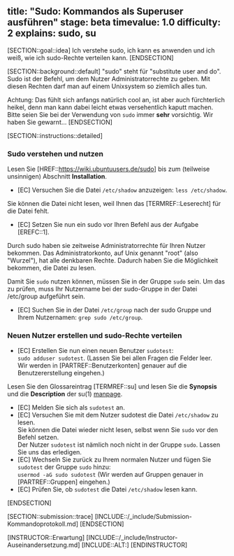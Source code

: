 title: "Sudo: Kommandos als Superuser ausführen"
stage: beta
timevalue: 1.0
difficulty: 2
explains: sudo, su
---

[SECTION::goal::idea]
Ich verstehe sudo, ich kann es anwenden und ich weiß, wie ich sudo-Rechte verteilen kann.
[ENDSECTION]

[SECTION::background::default]
"sudo" steht für "substitute user and do".
Sudo ist der Befehl, um dem Nutzer Administratorrechte zu geben. 
Mit diesen Rechten darf man auf einem Unixsystem so ziemlich alles tun.

Achtung: Das fühlt sich anfangs natürlich cool an, ist aber auch fürchterlich heikel,
denn man kann dabei leicht etwas versehentlich kaputt machen.
Bitte seien Sie bei der Verwendung von `sudo` immer **sehr** vorsichtig.
Wir haben Sie gewarnt...
[ENDSECTION]

[SECTION::instructions::detailed]

### Sudo verstehen und nutzen

Lesen Sie [HREF::https://wiki.ubuntuusers.de/sudo] bis zum (teilweise unsinnigen)
Abschnitt **Installation**.

- [EC] Versuchen Sie die Datei `/etc/shadow` anzuzeigen: `less /etc/shadow`.

Sie können die Datei nicht lesen, weil Ihnen das [TERMREF::Leserecht] für die Datei fehlt. 

- [EC] Setzen Sie nun ein sudo vor Ihren Befehl aus der Aufgabe [EREFC::1].

Durch sudo haben sie zeitweise Administratorrechte für Ihren Nutzer bekommen. 
Das Administratorkonto, auf Unix genannt "root" (also "Wurzel"), hat alle denkbaren
Rechte.
Dadurch haben Sie die Möglichkeit bekommen, die Datei zu lesen.  

Damit Sie `sudo` nutzen können, müssen Sie in der Gruppe `sudo` sein. Um das zu prüfen, muss Ihr 
Nutzername bei der sudo-Gruppe in der Datei /etc/group aufgeführt sein.

- [EC] Suchen Sie in der Datei `/etc/group` nach der sudo Gruppe und Ihrem Nutzernamen:
  `grep sudo /etc/group`.

### Neuen Nutzer erstellen und sudo-Rechte verteilen

- [EC] Erstellen Sie nun einen neuen Benutzer `sudotest`:  
    `sudo adduser sudotest`. (Lassen Sie bei allen Fragen die Felder leer.  
    Wir werden in [PARTREF::Benutzerkonten] genauer auf die Benutzererstellung eingehen.)

Lesen Sie den Glossareintrag [TERMREF::su] und lesen Sie die **Synopsis** und die **Description** der 
su(1) [manpage](https://manpages.debian.org/bookworm/util-linux/su.1.en.html).

- [EC] Melden Sie sich als `sudotest` an.
- [EC] Versuchen Sie mit dem Nutzer sudotest die Datei `/etc/shadow` zu lesen.  
  Sie können die Datei wieder nicht lesen, selbst wenn Sie `sudo` vor den Befehl setzen.  
  Der Nutzer `sudotest` ist nämlich noch nicht in der Gruppe `sudo`. Lassen Sie uns das erledigen.  
- [EC] Wechseln Sie zurück zu Ihrem normalen Nutzer und fügen Sie `sudotest` der Gruppe `sudo` hinzu:  
  `usermod -aG sudo sudotest` (Wir werden auf Gruppen genauer in [PARTREF::Gruppen] eingehen.)
- [EC] Prüfen Sie, ob `sudotest` die Datei `/etc/shadow` lesen kann.

[ENDSECTION]

[SECTION::submission::trace]
[INCLUDE::/_include/Submission-Kommandoprotokoll.md]
[ENDSECTION]

[INSTRUCTOR::Erwartung]
[INCLUDE::/_include/Instructor-Auseinandersetzung.md]
[INCLUDE::ALT:]
[ENDINSTRUCTOR]